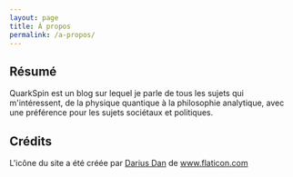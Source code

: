 ```yaml
---
layout: page
title: À propos
permalink: /a-propos/
---
```


## Résumé

QuarkSpin est un blog sur lequel je parle de tous les sujets qui m'intéressent, de la physique quantique à la philosophie analytique, avec une préférence pour les sujets sociétaux et politiques.

## Crédits

L'icône du site a été créée par <a href="https://www.flaticon.com/authors/darius-dan" title="Darius Dan">Darius Dan</a> de <a href="https://www.flaticon.com/" title="Flaticon"> www.flaticon.com</a>
